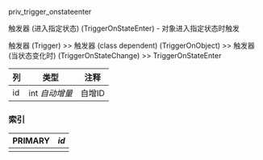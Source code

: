 priv_trigger_onstateenter

触发器 (进入指定状态) (TriggerOnStateEnter) - 对象进入指定状态时触发

触发器 (Trigger) >> 触发器 (class dependent) (TriggerOnObject) >> 触发器 (当状态变化时) (TriggerOnStateChange) >> TriggerOnStateEnter



| 列   | 类型           | 注释   |
| :--- | -------------- | ------ |
| id   | int *自动增量* | 自增ID |

### 索引

| PRIMARY | *id* |
| :------ | ---- |
|         |      |